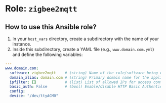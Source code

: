 # Role: `zigbee2mqtt`

## How to use this Ansible role?

1. In your `host_vars` directory, create a subdirectory with the name of your instance.
2. Inside this subdirectory, create a YAML file (e.g., `www.domain.com.yml`) and define the following variables:

```yaml
---
www.domain.com:
  software: zigbee2mqtt    # (string) Name of the role/software being deployed.
  domain_alias: domain.com # (string) Primary domain name for the application.
  ipfilter: []             # (list) List of allowed IPs for access control (empty for unrestricted access).
  basic_auth: False        # (bool) Enable/disable HTTP Basic Authentication (True/False).
  config:
  device: "/dev/ttyACM0"
